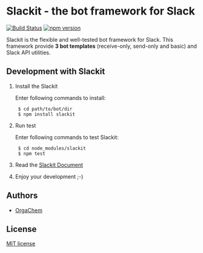 Slackit - the bot framework for Slack
=====================================
[![Build Status](https://secure.travis-ci.org/OrgaChem/slack-statbot.svg?branch=master)](https://travis-ci.org/OrgaChem/slack-statbot)
[![npm version](https://badge.fury.io/js/slackit.svg)](http://badge.fury.io/js/slackit)

Slackit is the flexible and well-tested bot framework for Slack.
This framework provide **3 bot templates** (receive-only, send-only and basic) and Slack API utilities.


Development with Slackit
------------------------
1. Install the Slackit

	Enter following commands to install:

		$ cd path/to/bot/dir
		$ npm install slackit

2. Run test

	Enter following commands to test Slackit:

		$ cd node_modules/slackit
		$ npm test

3. Read the [Slackit Document](https://github.com/OrgaChem/slackit/wiki/Slackit-API-Reference)

4. Enjoy your development ;-)


Authors
-------

* [OrgaChem](https://github.com/OrgaChem)


License
-------

[MIT license](http://slackit.mit-license.org/)
